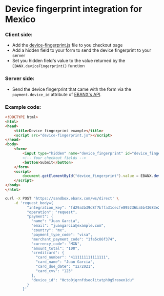 # Device fingerprint integration for Mexico

### Client side:

- Add the [device-fingerprint.js](device-fingerprint.js) file to you checkout page
- Add a hidden field to your form to send the device fingerprint to your server
- Set you hidden field's value to the value returned by the `EBANX.deviceFingerprint()` function

### Server side:

- Send the device fingerprint that came with the form via the `payment.device_id` attribute of [EBANX's API](https://developers.ebanx.com/api-reference/direct-operation).

### Example code:

```html
<!DOCTYPE html>
<html>
<head>
	<title>Device fingerprint example</title>
	<script src="device-fingerprint.js"></script>
</head>
<body>
	<form>
		<input type="hidden" name="device_fingerprint" id="device_fingerprint">
		<!-- Your checkout fields -->
		<button>Submit</button>
	</form>
	<script>
		document.getElementById("device_fingerprint").value = EBANX.deviceFingerprint();
	</script>
</body>
</html>
```

```bash
curl -X POST 'https://sandbox.ebanx.com/ws/direct' \
    -d 'request_body={
          "integration_key": "fd29a3b39d8f7bffa31cecfe895236ba5b43683e225f9d4de78ac3bdca7dfb184abfed285cc99d5b13813672e586f9cf9eb8",
          "operation": "request",
          "payment": {
            "name": "Juan Garcia",
            "email": "juangarcia@example.com",
            "country": "mx",
            "payment_type_code": "visa",
            "merchant_payment_code": "1fa5c86f374",
            "currency_code": "MXN",
            "amount_total": "100",
            "creditcard": {
              "card_number": "4111111111111111",
              "card_name": "Juan Garcia",
              "card_due_date": "12/2021",
              "card_cvv": "123"
            },
            "device_id": "0cto0jqrnfdsoolitatph0g5reoen1du"
          }
        }'
```